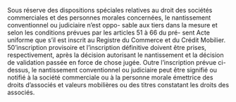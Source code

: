 Sous réserve des dispositions spéciales relatives au droit des sociétés commerciales
et des personnes morales concernées, le nantissement conventionnel ou judiciaire n’est oppo-
sable aux tiers dans la mesure et selon les conditions prévues par les articles 51 à 66 du pré-
sent Acte uniforme que s’il est inscrit au Registre du Commerce et du Crédit Mobilier.
50’inscription provisoire et l’inscription définitive doivent être prises, respectivement, après la
décision autorisant le nantissement et la décision de validation passée en force de chose jugée.
Outre l’inscription prévue ci-dessus, le nantissement conventionnel ou judiciaire peut être
signifié ou notifié à la société commerciale ou à la personne morale émettrice des droits
d’associés et valeurs mobilières ou des titres constatant les droits des associés.